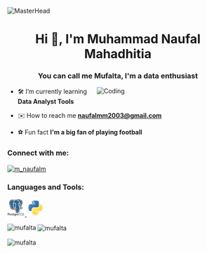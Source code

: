 ![MasterHead](https://assets-global.website-files.com/61f969006ed487e379da861f/6581b6179e1742c30d47b8a0_Data_Team_Dispatch_3.9.gif)
<h1 align="center">Hi 👋, I'm Muhammad Naufal Mahadhitia</h1>
<h3 align="center">You can call me Mufalta, I'm a data enthusiast</h3>
<img align="right" alt="Coding" width="300" src="https://cdn-icons-png.flaticon.com/512/8637/8637114.png">

- 🛠️ I’m currently learning **Data Analyst Tools**

- ✉️ How to reach me **naufalmm2003@gmail.com**

- ⚽ Fun fact **I'm a big fan of playing football**

<h3 align="left">Connect with me:</h3>
<p align="left">
<a href="https://instagram.com/m_naufalm" target="blank"><img align="center" src="https://raw.githubusercontent.com/rahuldkjain/github-profile-readme-generator/master/src/images/icons/Social/instagram.svg" alt="m_naufalm" height="30" width="40" /></a>
</p>

<h3 align="left">Languages and Tools:</h3>
<p align="left"> <a href="https://www.postgresql.org" target="_blank" rel="noreferrer"> <img src="https://raw.githubusercontent.com/devicons/devicon/master/icons/postgresql/postgresql-original-wordmark.svg" alt="postgresql" width="40" height="40"/> </a> <a href="https://www.python.org" target="_blank" rel="noreferrer"> <img src="https://raw.githubusercontent.com/devicons/devicon/master/icons/python/python-original.svg" alt="python" width="40" height="40"/> </a> </p>

<p><img align="left" src="https://github-readme-stats.vercel.app/api/top-langs?username=mufalta&show_icons=true&locale=en&layout=compact" alt="mufalta" /></p>

<p>&nbsp;<img align="center" src="https://github-readme-stats.vercel.app/api?username=mufalta&show_icons=true&locale=en" alt="mufalta" /></p>

<p><img align="center" src="https://github-readme-streak-stats.herokuapp.com/?user=mufalta&" alt="mufalta" /></p>

